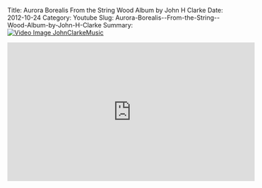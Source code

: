 Title: Aurora Borealis  From the String  Wood Album by John H Clarke
Date: 2012-10-24
Category: Youtube
Slug: Aurora-Borealis--From-the-String--Wood-Album-by-John-H-Clarke
Summary: <a href="/Aurora-Borealis--From-the-String--Wood-Album-by-John-H-Clarke.html"><img src="https://i.ytimg.com/vi/d4hJoBAzFFA/hqdefault.jpg" alt="Video Image JohnClarkeMusic"></a>

<iframe width="560" height="315" src="https://www.youtube.com/embed/d4hJoBAzFFA" title="YouTube video player" frameborder="0" allow="accelerometer; autoplay; clipboard-write; encrypted-media; gyroscope; picture-in-picture" allowfullscreen></iframe>

